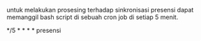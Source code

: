 untuk melakukan prosesing terhadap sinkronisasi presensi dapat memanggil bash script di sebuah cron job di setiap 5 menit.

*/5  * * * * presensi